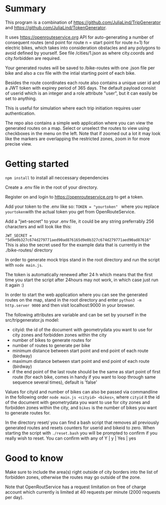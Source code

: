 # Summary

This program is a combination of https://github.com/JuliaLind/TripGenerator and https://github.com/JuliaLind/TokenGenerator. 

It uses https://openrouteservice.org API for auto-generating a number of consequent routes (end point for route n = start point for route n+1) for electric bikes, which takes into consideration obstacles and any polygons to avoid defined by yourself. See file /cities/1.json as where city.coords and city.forbidden are required.

Your generated routes will be saved to /bike-routes with one .json file per bike and also a csv file with the intial starting point of each bike. 

Besides the route coordinates each route also contains a unique user id and a JWT token with expirey period of 365 days. The default payload consist of userid which is an integer and a role attribute "user", but it can easily be set to anything.

This is useful for simulation where each trip initiation requires user authentication.

The repo also contains a simple web application where you can view the generated routes on a map. Select or unselect the routes to view using checkboxes in the menu on the left. Note that if zoomed out a lot it may look like the markers are overlapping the restricted zones, zoom in for more precise view.


# Getting started

```npm install``` to install all neccessary dependencies

Create a .env file in the root of your directory.

Register on and login to https://openrouteservice.org to get a token. 

Add your token to the .env like so:
```TOKEN = "yourtoken" ``` where you replace ```yourtoken```with the actual token you get from OpenRouteService.


Add a "jwt-secret" to your .env file, it could be any string preferrably 256 characters and will look like this:

```JWT_SECRET = "5d9e0b327c674d279771aed90ad876165d9e0b327c674d279771aed90ad87616"``` This is also the secret used for the example data that is currently in the ./bike-routes/ directory

In order to generate mock trips stand in the root directory and run the script with ```node main.js```.

The token is automatically renewed after 24 h which means that the first time you start the script after 24hours may not work, in which case just run it again :)

In order to start the web application where you can see the generated routes on the map, stand in the root directory and enter ```python3 -m http.server 9000``` and then visit localhost:9000 in your browser.

The following attributes are variable and can be set by yourself in the src/tripgenerator.js model:
- cityid: the id of the document with geometrydata you want to use for city zones and forbidden zones within the city
- number of bikes to generate routes for
- number of routes to generate per bike
- minimum distance between start point and end point of each route (birdway)
- maximum distance between start point and end point of each route (birdway)
- if the end point of the last route should be the same as start point of first route (for each bike, comes in handy if you want to loop through same sequence several times), default is 'false'

Values for cityid and number of bikes can also be passed via commandline in the following order ```node main.js <cityid> <bikes>```, where ```cityid``` it the id of the document with geometrydata you want to use for city zones and forbidden zones within the city, and  ```bikes``` is the number of bikes you want to generate routes for. 


In the directory reset/ you can find a bash script that removes all previously generated routes and resets counters for userid and bikeid to zero. When starting the script with ```./reset.bash``` you will be prompted to confirm if you really wish to reset. You can confirm with any of Y | y | Yes | yes

# Good to know

Make sure to include the area(s) right outside of city borders into the list of forbidden zones, otherwise the routes may go outside of the zone.

Note that OpenRoutService has a request limitation on free of charge account which currently is limited at 40 requests per minute (2000 requests per day).



